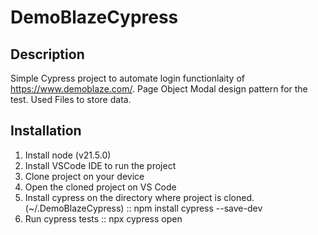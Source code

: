 # DemoBlazeCypress

## Description
Simple Cypress project to automate login functionlaity of https://www.demoblaze.com/.
Page Object Modal design pattern for the test.
Used Files to store data. 

## Installation
1. Install node (v21.5.0)
2. Install VSCode IDE to run the project
3. Clone project on your device
4. Open the cloned project on VS Code
5. Install cypress on the directory where project is cloned. (~/.DemoBlazeCypress)
    :: npm install cypress --save-dev
6. Run cypress tests
  :: npx cypress open
